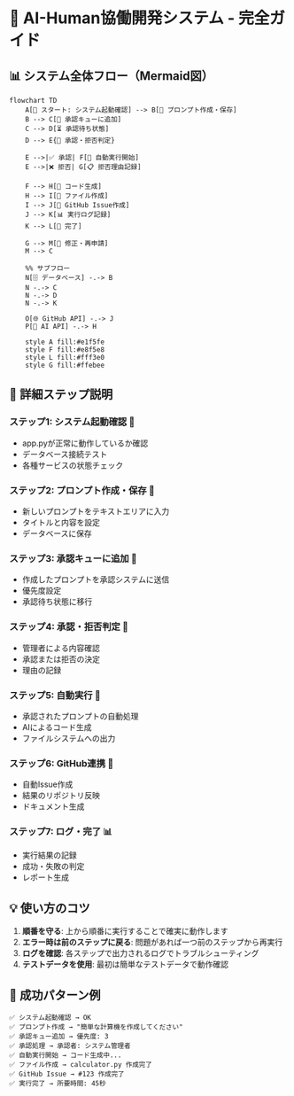 # 🚀 AI-Human協働開発システム - 完全ガイド

## 📊 システム全体フロー（Mermaid図）

```mermaid
flowchart TD
    A[🎯 スタート: システム起動確認] --> B[📝 プロンプト作成・保存]
    B --> C[📨 承認キューに追加]
    C --> D[⏳ 承認待ち状態]
    D --> E{🤔 承認・拒否判定}
    
    E -->|✅ 承認| F[🚀 自動実行開始]
    E -->|❌ 拒否| G[📋 拒否理由記録]
    
    F --> H[🔧 コード生成]
    H --> I[📁 ファイル作成]
    I --> J[🐙 GitHub Issue作成]
    J --> K[📊 実行ログ記録]
    K --> L[🎉 完了]
    
    G --> M[📝 修正・再申請]
    M --> C
    
    %% サブフロー
    N[🗄️ データベース] -.-> B
    N -.-> C
    N -.-> D
    N -.-> K
    
    O[🌐 GitHub API] -.-> J
    P[🤖 AI API] -.-> H
    
    style A fill:#e1f5fe
    style F fill:#e8f5e8
    style L fill:#fff3e0
    style G fill:#ffebee
```

## 🔧 詳細ステップ説明

### ステップ1: システム起動確認 🎯
- app.pyが正常に動作しているか確認
- データベース接続テスト
- 各種サービスの状態チェック

### ステップ2: プロンプト作成・保存 📝
- 新しいプロンプトをテキストエリアに入力
- タイトルと内容を設定
- データベースに保存

### ステップ3: 承認キューに追加 📨
- 作成したプロンプトを承認システムに送信
- 優先度設定
- 承認待ち状態に移行

### ステップ4: 承認・拒否判定 🤔
- 管理者による内容確認
- 承認または拒否の決定
- 理由の記録

### ステップ5: 自動実行 🚀
- 承認されたプロンプトの自動処理
- AIによるコード生成
- ファイルシステムへの出力

### ステップ6: GitHub連携 🐙
- 自動Issue作成
- 結果のリポジトリ反映
- ドキュメント生成

### ステップ7: ログ・完了 📊
- 実行結果の記録
- 成功・失敗の判定
- レポート生成

## 💡 使い方のコツ

1. **順番を守る**: 上から順番に実行することで確実に動作します
2. **エラー時は前のステップに戻る**: 問題があれば一つ前のステップから再実行
3. **ログを確認**: 各ステップで出力されるログでトラブルシューティング
4. **テストデータを使用**: 最初は簡単なテストデータで動作確認

## 🎯 成功パターン例

```
✅ システム起動確認 → OK
✅ プロンプト作成 → "簡単な計算機を作成してください"
✅ 承認キュー追加 → 優先度: 3
✅ 承認処理 → 承認者: システム管理者
✅ 自動実行開始 → コード生成中...
✅ ファイル作成 → calculator.py 作成完了
✅ GitHub Issue → #123 作成完了
✅ 実行完了 → 所要時間: 45秒
```
